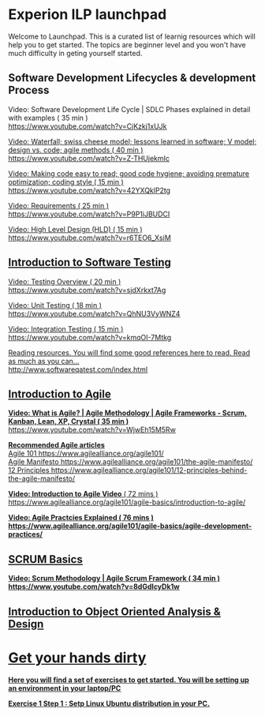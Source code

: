 # <h1> Experion ILP launchpad </h1>

Welcome to Launchpad. This is a curated list of learnig resources which will help you to get started. The topics are beginner level and you won't have much difficulty in geting yourself started.

<h2>Software Development Lifecycles & development Process</h2>

Video: Software Development Life Cycle | SDLC Phases explained in detail with examples ( 35 min )<br>
https://www.youtube.com/watch?v=CjKzkj1xUJk

<u>Video<u>: Waterfall; swiss cheese model; lessons learned in software; V model; design vs. code; agile methods ( 40 min ) <br>
https://www.youtube.com/watch?v=Z-THUjekmIc

Video: Making code easy to read; good code hygiene; avoiding premature optimization; coding style ( 15 min ) <br>
https://www.youtube.com/watch?v=42YXQklP2tg

Video: Requirements ( 25 min ) <br>
https://www.youtube.com/watch?v=P9P1iJBUDCI

Video: High Level Design (HLD) ( 15 min ) <br>
https://www.youtube.com/watch?v=r6TEO6_XsiM


<h2>Introduction to Software Testing</h2>

Video: Testing Overview ( 20 min ) <br>
https://www.youtube.com/watch?v=sjdXrkxt7Ag

Video: Unit Testing ( 18 min ) <br>
https://www.youtube.com/watch?v=QhNU3VyWNZ4

Video: Integration Testing ( 15 min ) <br>
https://www.youtube.com/watch?v=kmqOI-7Mtkg

Reading resources. You will find some good references here to read. Read as much as you can... <br>
http://www.softwareqatest.com/index.html

<h2>Introduction to Agile</h2>

<b>Video: What is Agile? | Agile Methodology | Agile Frameworks - Scrum, Kanban, Lean, XP, Crystal ( 35 min )</b><br>
https://www.youtube.com/watch?v=WjwEh15M5Rw

<b>Recommended Agile articles</b><br> 
Agile 101 https://www.agilealliance.org/agile101/ <br>
Agile Manifesto https://www.agilealliance.org/agile101/the-agile-manifesto/ <br>
12 Principles https://www.agilealliance.org/agile101/12-principles-behind-the-agile-manifesto/<br>

<b>Video: Introduction to Agile Video</b> ( 72 mins ) <br>
https://www.agilealliance.org/agile101/agile-basics/introduction-to-agile/

<b>Video: Agile Practcies Explained<B> ( 76 mins ) <br>
https://www.agilealliance.org/agile101/agile-basics/agile-development-practices/
  

<h2>SCRUM Basics</h2>
  <b>Video: Scrum Methodology | Agile Scrum Framework ( 34 min )</b><br>
  https://www.youtube.com/watch?v=8dGdIcyDk1w
  
  
<h2>Introduction to Object Oriented Analysis & Design</h2>

  

<h1> Get your hands dirty </h1>
Here you will find a set of exercises to get started. You will be setting up an environment in your laptop/PC 

Exercise 1
Step 1 : Setp Linux Ubuntu distribution in your PC. 
